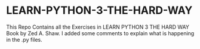 # LEARN-PYTHON-3-THE-HARD-WAY
This Repo Contains all the Exercises in LEARN PYTHON 3 THE HARD WAY Book by Zed A. Shaw.
I added some comments to explain what is happening in the .py files.
